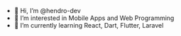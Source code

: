 - 👋 Hi, I’m @hendro-dev
- 👀 I’m interested in Mobile Apps and Web Programming
- 🌱 I’m currently learning React, Dart, Flutter, Laravel

<!---
hendro-dev/hendro-dev is a ✨ special ✨ repository because its `README.md` (this file) appears on your GitHub profile.
You can click the Preview link to take a look at your changes.
--->
